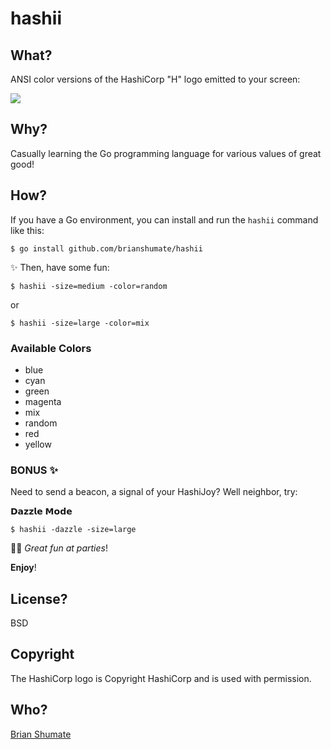 # hashii

## What?

ANSI color versions of the HashiCorp "H" logo emitted to your screen:

![](https://github.com/brianshumate/hashii/blob/master/share/screenshot.png)

## Why?

Casually learning the Go programming language for various values of great good!

## How?

If you have a Go environment, you can install and run the `hashii` command like this:

```
$ go install github.com/brianshumate/hashii
```

✨ Then, have some fun:

```
$ hashii -size=medium -color=random
```

or

```
$ hashii -size=large -color=mix
```

### Available Colors

- blue
- cyan
- green
- magenta
- mix
- random
- red
- yellow

### BONUS ✨

Need to send a beacon, a signal of your HashiJoy? Well neighbor, try:

𝗗𝗮𝘇𝘇𝗹𝗲 𝗠𝗼𝗱𝗲

```
$ hashii -dazzle -size=large
```

🎈🎉  *Great fun at parties*!

**Enjoy**!

## License?

BSD

## Copyright

The HashiCorp logo is Copyright HashiCorp and is used with permission.

## Who?

[Brian Shumate](https://github.com/brianshumate)

